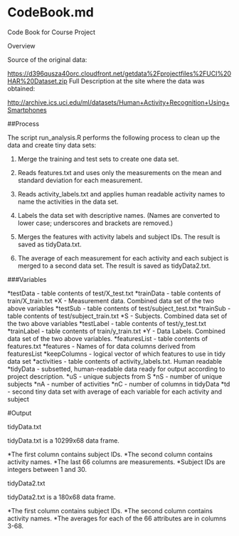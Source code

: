 # CodeBook.md

Code Book for Course Project

Overview

Source of the original data:

https://d396qusza40orc.cloudfront.net/getdata%2Fprojectfiles%2FUCI%20HAR%20Dataset.zip
Full Description at the site where the data was obtained:

http://archive.ics.uci.edu/ml/datasets/Human+Activity+Recognition+Using+Smartphones

##Process

The script run_analysis.R performs the following process to clean up the data and create tiny data sets:

1. Merge the training and test sets to create one data set.

2. Reads features.txt and uses only the measurements on the mean and standard deviation for each measurement.

3. Reads activity_labels.txt and applies human readable activity names to name the activities in the data set.

4. Labels the data set with descriptive names. (Names are converted to lower case; underscores and brackets are removed.)

5. Merges the features with activity labels and subject IDs. The result is saved as tidyData.txt.

6. The average of each measurement for each activity and each subject is merged to a second data set. The result is saved as tidyData2.txt.

###Variables

*testData - table contents of test/X_test.txt
*trainData - table contents of train/X_train.txt
*X - Measurement data. Combined data set of the two above variables
*testSub - table contents of test/subject_test.txt
*trainSub - table contents of test/subject_train.txt
*S - Subjects. Combined data set of the two above variables
*testLabel - table contents of test/y_test.txt
*trainLabel - table contents of train/y_train.txt
*Y - Data Labels. Combined data set of the two above variables.
*featuresList - table contents of features.txt
*features - Names of for data columns derived from featuresList
*keepColumns - logical vector of which features to use in tidy data set
*activities - table contents of activity_labels.txt. Human readable
*tidyData - subsetted, human-readable data ready for output according to project description.
*uS - unique subjects from S
*nS - number of unique subjects
*nA - number of activities
*nC - number of columns in tidyData
*td - second tiny data set with average of each variable for each activity and subject

#Output

tidyData.txt

tidyData.txt is a 10299x68 data frame.

*The first column contains subject IDs.
*The second column contains activity names.
*The last 66 columns are measurements.
*Subject IDs are integers between 1 and 30.

tidyData2.txt

tidyData2.txt is a 180x68 data frame.

*The first column contains subject IDs.
*The second column contains activity names.
*The averages for each of the 66 attributes are in columns 3-68.